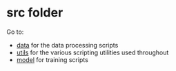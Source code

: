 # src folder

Go to:

- [data](https://github.com/tdeboissiere/DeepLearningImplementations/tree/master/pix2pix/src/data) for the data processing scripts
- [utils](https://github.com/tdeboissiere/DeepLearningImplementations/tree/master/pix2pix/src/utils) for the various scripting utilities used throughout
- [model](https://github.com/tdeboissiere/DeepLearningImplementations/tree/master/pix2pix/src/model) for training scripts
